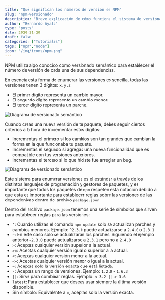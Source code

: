 ```yaml
---
title: "Qué significan los números de versión en NPM"
slug: "npm-versionado"
description: "Breve explicación de cómo funciona el sistema de versionado en NPM"
author: "Bernardo Ayala"
type: "posts"
date: 2020-11-29
draft: false
categories: ["Tutoriales"]
tags: ["npm","node"]
icon: "/img/icons/npm.png"
---
```


NPM utiliza algo conocido como [versionado semántico](https://semver.org/lang/es/) para establecer el número de versión de cada una de sus dependencias.

En esencia esta forma de enumerar las versiones es sencilla, todas las versiones tienen 3 dígitos: `x.y.z`

- El primer dígito representa un cambio mayor.
- El segundo dígito representa un cambio menor.
- El tercer dígito representa un parche.


![Diagrama de versionado semántico](/img/versionado-semantico1.webp)

Cuando creas una nueva versión de tu paquete, debes seguir ciertos criterios a la hora de incrementar estos dígitos:

- Incrementas el primero si los cambios son tan grandes que cambian la forma en la que funcionaba tu paquete.
- Incrementas el segundo si agregas una nueva funcionalidad que es compatible con tus versiones anteriores.
- Incrementas el tercero si lo que hiciste fue arreglar un bug.

![Diagrama de versionado semántico](/img/versionado-semantico2.webp)

Este sistema para enumerar versiones es el estándar a través de los distintos lenguajes de programación y gestores de paquetes, y es importante que todos los paquetes de `npm` respeten esta notación debido a que esta es importante para establecer reglas sobre las versiones de las dependenicas dentro del archivo `package.json`

Dentro del archivo `package.json` tenemos una serie de símbolos que sirven para establecer reglas para las versiones:

- `^`: Cuando utilizas el comando `npm update` solo se actualizan parches y cambios menores. Ejemplo: `^2.3.0` puede actualizarse a `2.4.0` o `2.3.1`
- `~`: En este caso solo se actualizarán los parches. Siguiendo el ejemplo anterior `~2.3.0` puede actualizarse a `2.3.1` pero no a `2.4.0`
- `>`: Aceptas cualquier versión superior a la actual.
- `>=`: Aceptas cualquier versión igual o superior a la actual.
- `<`: Aceptas cualquier versión menor a la actual.
- `<=`: Aceptas cualquier versión menor o igual a la actual.
- `=`: Aceptas solo la versión exacta que está listada.
- `-`: Aceptas un rango de versiones. Ejemplo: `1.2.0` - `1.6.3`
- `||`: Sirve para combinar reglas. Ejemplo: `< 3.2 || > 3.6`
- `latest`: Para establecer que deseas usar siempre la última versión disponible.
- Sin símbolo: Equivalente a `=`, aceptas solo la versión exacta.